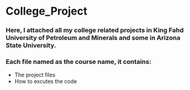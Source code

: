 # College_Project

### Here, I attached all my college related projects in King Fahd University of Petroleum and Minerals and some in Arizona State University. 

### Each file named as the course name, it contains: 
* The project files 
* How to excutes the code

